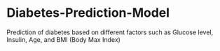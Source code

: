 # Diabetes-Prediction-Model
Prediction of diabetes based on different factors such as Glucose level, Insulin, Age, and BMI (Body Max Index)
